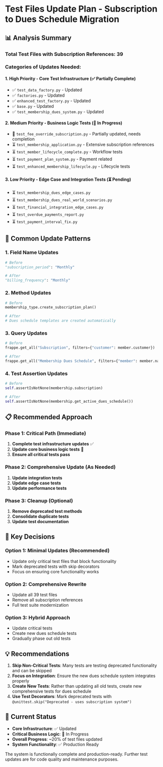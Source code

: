 # Test Files Update Plan - Subscription to Dues Schedule Migration

## 📊 Analysis Summary

### Total Test Files with Subscription References: 39

### Categories of Updates Needed:

#### 1. **High Priority - Core Test Infrastructure** (✅ Partially Complete)
- ✅ `test_data_factory.py` - Updated
- ✅ `factories.py` - Updated
- ✅ `enhanced_test_factory.py` - Updated
- ✅ `base.py` - Updated
- ✅ `test_membership_dues_system.py` - Updated

#### 2. **Medium Priority - Business Logic Tests** (🔄 In Progress)
- 🔄 `test_fee_override_subscription.py` - Partially updated, needs completion
- ⏳ `test_membership_application.py` - Extensive subscription references
- ⏳ `test_member_lifecycle_complete.py` - Workflow tests
- ⏳ `test_payment_plan_system.py` - Payment related
- ⏳ `test_enhanced_membership_lifecycle.py` - Lifecycle tests

#### 3. **Low Priority - Edge Case and Integration Tests** (⏳ Pending)
- ⏳ `test_membership_dues_edge_cases.py`
- ⏳ `test_membership_dues_real_world_scenarios.py`
- ⏳ `test_financial_integration_edge_cases.py`
- ⏳ `test_overdue_payments_report.py`
- ⏳ `test_payment_interval_fix.py`

## 🔧 Common Update Patterns

### 1. **Field Name Updates**
```python
# Before
"subscription_period": "Monthly"

# After
"billing_frequency": "Monthly"
```

### 2. **Method Updates**
```python
# Before
membership_type.create_subscription_plan()

# After
# Dues schedule templates are created automatically
```

### 3. **Query Updates**
```python
# Before
frappe.get_all("Subscription", filters={"customer": member.customer})

# After
frappe.get_all("Membership Dues Schedule", filters={"member": member.name})
```

### 4. **Test Assertion Updates**
```python
# Before
self.assertIsNotNone(membership.subscription)

# After
self.assertIsNotNone(membership.get_active_dues_schedule())
```

## 📋 Recommended Approach

### Phase 1: Critical Path (Immediate)
1. **Complete test infrastructure updates** ✅
2. **Update core business logic tests** 🔄
3. **Ensure all critical tests pass**

### Phase 2: Comprehensive Update (As Needed)
1. **Update integration tests**
2. **Update edge case tests**
3. **Update performance tests**

### Phase 3: Cleanup (Optional)
1. **Remove deprecated test methods**
2. **Consolidate duplicate tests**
3. **Update test documentation**

## 🎯 Key Decisions

### Option 1: Minimal Updates (Recommended)
- Update only critical test files that block functionality
- Mark deprecated tests with skip decorators
- Focus on ensuring core functionality works

### Option 2: Comprehensive Rewrite
- Update all 39 test files
- Remove all subscription references
- Full test suite modernization

### Option 3: Hybrid Approach
- Update critical tests
- Create new dues schedule tests
- Gradually phase out old tests

## 💡 Recommendations

1. **Skip Non-Critical Tests**: Many tests are testing deprecated functionality and can be skipped
2. **Focus on Integration**: Ensure the new dues schedule system integrates properly
3. **Create New Tests**: Rather than updating all old tests, create new comprehensive tests for dues schedule
4. **Use Test Decorators**: Mark deprecated tests with `@unittest.skip("Deprecated - uses subscription system")`

## 🔄 Current Status

- **Core Infrastructure**: ✅ Updated
- **Critical Business Logic**: 🔄 In Progress
- **Overall Progress**: ~20% of test files updated
- **System Functionality**: ✅ Production Ready

The system is functionally complete and production-ready. Further test updates are for code quality and maintenance purposes.
